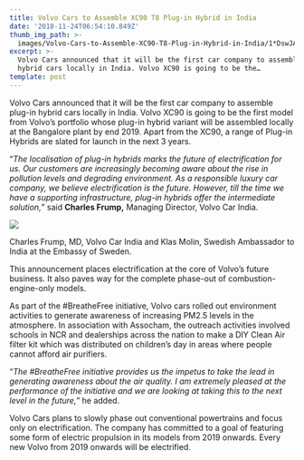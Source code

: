 ```yaml
---
title: Volvo Cars to Assemble XC90 T8 Plug-in Hybrid in India
date: '2018-11-24T06:54:10.849Z'
thumb_img_path: >-
  images/Volvo-Cars-to-Assemble-XC90-T8-Plug-in-Hybrid-in-India/1*DswJA-ZbgOsnDkl-IN6-lw.png
excerpt: >-
  Volvo Cars announced that it will be the first car company to assemble plug-in
  hybrid cars locally in India. Volvo XC90 is going to be the…
template: post
---
```

Volvo Cars announced that it will be the first car company to assemble plug-in hybrid cars locally in India. Volvo XC90 is going to be the first model from Volvo’s portfolio whose plug-in hybrid variant will be assembled locally at the Bangalore plant by end 2019. Apart from the XC90, a range of Plug-in Hybrids are slated for launch in the next 3 years.

“*The localisation of plug-in hybrids marks the future of electrification for us. Our customers are increasingly becoming aware about the rise in pollution levels and degrading environment. As a responsible luxury car company, we believe electrification is the future. However, till the time we have a supporting infrastructure, plug-in hybrids offer the intermediate solution,*” said **Charles Frump,** Managing Director, Volvo Car India.

![](/images/Volvo-Cars-to-Assemble-XC90-T8-Plug-in-Hybrid-in-India/1*DswJA-ZbgOsnDkl-IN6-lw.png)

<figcaption>Charles Frump, MD, Volvo Car India and Klas Molin, Swedish Ambassador to India at the Embassy of&nbsp;Sweden.</figcaption>

This announcement places electrification at the core of Volvo’s future business. It also paves way for the complete phase-out of combustion-engine-only models.

As part of the #BreatheFree initiative, Volvo cars rolled out environment activities to generate awareness of increasing PM2.5 levels in the atmosphere. In association with Assocham, the outreach activities involved schools in NCR and dealerships across the nation to make a DIY Clean Air filter kit which was distributed on children’s day in areas where people cannot afford air purifiers.

“*The #BreatheFree initiative provides us the impetus to take the lead in generating awareness about the air quality. I am extremely pleased at the performance of the initiative and we are looking at taking this to the next level in the future,*” he added.

Volvo Cars plans to slowly phase out conventional powertrains and focus only on electrification. The company has committed to a goal of featuring some form of electric propulsion in its models from 2019 onwards. Every new Volvo from 2019 onwards will be electrified.
